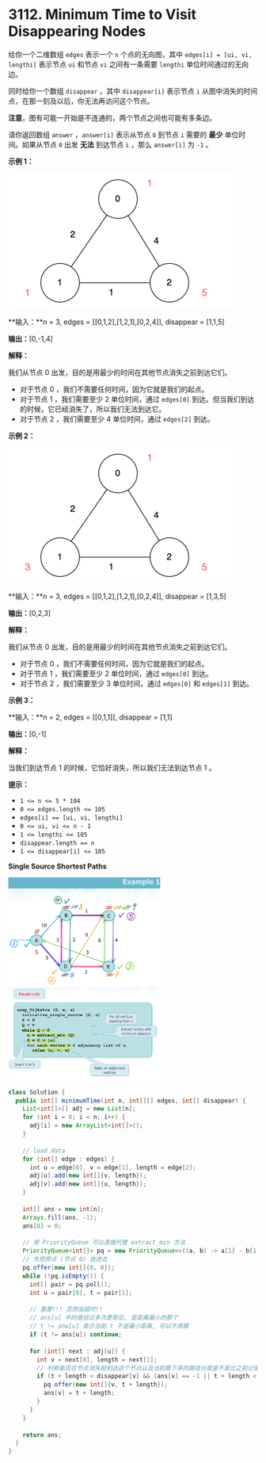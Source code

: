 # 3112. Minimum Time to Visit Disappearing Nodes

给你一个二维数组 `edges` 表示一个 `n` 个点的无向图，其中 `edges[i] = [ui, vi, lengthi]` 表示节点 `ui` 和节点 `vi` 之间有一条需要 `lengthi` 单位时间通过的无向边。

同时给你一个数组 `disappear` ，其中 `disappear[i]` 表示节点 `i` 从图中消失的时间点，在那一刻及以后，你无法再访问这个节点。

**注意**，图有可能一开始是不连通的，两个节点之间也可能有多条边。

请你返回数组 `answer` ，`answer[i]` 表示从节点 `0` 到节点 `i` 需要的 **最少** 单位时间。如果从节点 `0` 出发 **无法** 到达节点 `i` ，那么 `answer[i]` 为 `-1` 。

 

**示例 1：**

![img](assets/example1.png)

**输入：**n = 3, edges = [[0,1,2],[1,2,1],[0,2,4]], disappear = [1,1,5]

**输出：**[0,-1,4]

**解释：**

我们从节点 0 出发，目的是用最少的时间在其他节点消失之前到达它们。

-   对于节点 0 ，我们不需要任何时间，因为它就是我们的起点。
-   对于节点 1 ，我们需要至少 2 单位时间，通过 `edges[0]` 到达。但当我们到达的时候，它已经消失了，所以我们无法到达它。
-   对于节点 2 ，我们需要至少 4 单位时间，通过 `edges[2]` 到达。

**示例 2：**

![img](assets/example2.png)

**输入：**n = 3, edges = [[0,1,2],[1,2,1],[0,2,4]], disappear = [1,3,5]

**输出：**[0,2,3]

**解释：**

我们从节点 0 出发，目的是用最少的时间在其他节点消失之前到达它们。

-   对于节点 0 ，我们不需要任何时间，因为它就是我们的起点。
-   对于节点 1 ，我们需要至少 2 单位时间，通过 `edges[0]` 到达。
-   对于节点 2 ，我们需要至少 3 单位时间，通过 `edges[0]` 和 `edges[1]` 到达。

**示例 3：**

**输入：**n = 2, edges = [[0,1,1]], disappear = [1,1]

**输出：**[0,-1]

**解释：**

当我们到达节点 1 的时候，它恰好消失，所以我们无法到达节点 1 。

 

**提示：**

-   `1 <= n <= 5 * 104`
-   `0 <= edges.length <= 105`
-   `edges[i] == [ui, vi, lengthi]`
-   `0 <= ui, vi <= n - 1`
-   `1 <= lengthi <= 105`
-   `disappear.length == n`
-   `1 <= disappear[i] <= 105`



**Single Source Shortest Paths**

<img src="assets/1.png" alt="1" style="zoom: 30%;" />

<img src="assets/2.png" alt="2" style="zoom: 30%;" />

```java
class Solution {
  public int[] minimumTime(int n, int[][] edges, int[] disappear) {
    List<int[]>[] adj = new List[n];
    for (int i = 0; i < n; i++) {
      adj[i] = new ArrayList<int[]>();
    }

    // load data
    for (int[] edge : edges) {
      int u = edge[0], v = edge[1], length = edge[2];
      adj[u].add(new int[]{v, length});
      adj[v].add(new int[]{u, length});
    }

    int[] ans = new int[n];
    Arrays.fill(ans, -1);
    ans[0] = 0;

    // 用 PriorityQueue 可以直接代替 extract_min 方法
    PriorityQueue<int[]> pq = new PriorityQueue<>((a, b) -> a[1] - b[1]);
    // 先把原点 (节点 0) 放进去
    pq.offer(new int[]{0, 0});
    while (!pq.isEmpty()) {
      int[] pair = pq.poll();
      int u = pair[0], t = pair[1];

      // 重要!!! 否则会超时!!
      // ans[u] 中的值经过多次更新后, 是距离最小的那个
      // t != anw[u] 表示当前 t 不是最小距离, 可以不用算
      if (t != ans[u]) continue;

      for (int[] next : adj[u]) {
        int v = next[0], length = next[1];
        // 判断能否在节点消失前到达这个节点以及当前算下来的路径长度是不是比之前记录的小
        if (t + length < disappear[v] && (ans[v] == -1 || t + length < ans[v])) {
          pq.offer(new int[]{v, t + length});
          ans[v] = t + length;
        }
      }
    }

    return ans;
  }
}
```

